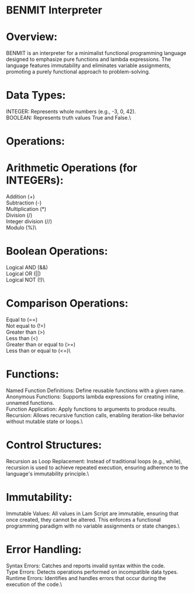 # BENMIT Interpreter

# Overview:
BENMIT is an interpreter for a minimalist functional programming language designed to emphasize pure functions and lambda expressions.
The language features immutability and eliminates variable assignments, promoting a purely functional approach to problem-solving.

# Data Types:
INTEGER: Represents whole numbers (e.g., -3, 0, 42).\
BOOLEAN: Represents truth values True and False.\

# Operations:

# Arithmetic Operations (for INTEGERs):
Addition (+)\
Subtraction (-)\
Multiplication (*)\
Division (/)\
Integer division (//)\
Modulo (%)\

# Boolean Operations:
Logical AND (&&)\
Logical OR (||)\
Logical NOT (!)\

# Comparison Operations:
Equal to (==)\
Not equal to (!=)\
Greater than (>)\
Less than (<)\
Greater than or equal to (>=)\
Less than or equal to (<=)\

# Functions:
Named Function Definitions: Define reusable functions with a given name.\
Anonymous Functions: Supports lambda expressions for creating inline, unnamed functions.\
Function Application: Apply functions to arguments to produce results.\
Recursion: Allows recursive function calls, enabling iteration-like behavior without mutable state or loops.\

# Control Structures:
Recursion as Loop Replacement: Instead of traditional loops (e.g., while), recursion is used to achieve repeated execution, ensuring adherence to the language's immutability principle.\

# Immutability:
Immutable Values: All values in Lam Script are immutable, ensuring that once created, they cannot be altered. This enforces a functional programming paradigm with no variable assignments or state changes.\

# Error Handling:
Syntax Errors: Catches and reports invalid syntax within the code.\
Type Errors: Detects operations performed on incompatible data types.\
Runtime Errors: Identifies and handles errors that occur during the execution of the code.\
